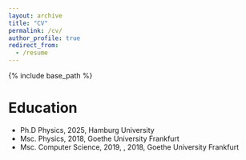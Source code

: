 ```yaml
---
layout: archive
title: "CV"
permalink: /cv/
author_profile: true
redirect_from:
  - /resume
---
```


{% include base_path %}

Education
======
* Ph.D Physics, 2025, Hamburg University
* Msc. Physics, 2018, Goethe University Frankfurt
* Msc. Computer Science, 2019, , 2018, Goethe University Frankfurt
